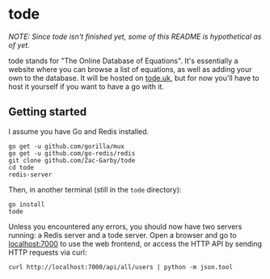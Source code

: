 # tode

_NOTE: Since tode isn't finished yet, some of this README is hypothetical as of yet._

tode stands for "The Online Database of Equations". It's essentially a website where you can browse a list of equations, as well as adding your own to the database. It will be hosted on [tode.uk](http://tode.uk), but for now you'll have to host it yourself if you want to have a go with it.

## Getting started

I assume you have Go and Redis installed.

```
go get -u github.com/gorilla/mux
go get -u github.com/go-redis/redis
git clone github.com/Zac-Garby/tode
cd tode
redis-server
```

Then, in another terminal (still in the `tode` directory):

```
go install
tode
```

Unless you encountered any errors, you should now have two servers running: a Redis server and a tode server. Open a browser and go to [localhost:7000](http://localhost:7000) to use the web frontend, or access the HTTP API by sending HTTP requests via curl:

```
curl http://localhost:7000/api/all/users | python -m json.tool
```
